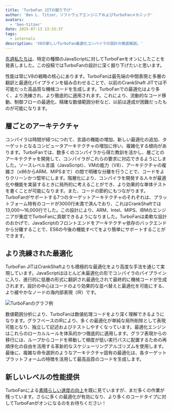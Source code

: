 ```yaml
---
title: 'TurboFan JITの掘り下げ'
author: 'Ben L. Titzer、ソフトウェアエンジニアおよびTurboFanメカニック'
avatars:
  - 'ben-titzer'
date: 2015-07-13 13:33:37
tags:
  - internals
description: 'V8の新しいTurboFan最適化コンパイラの設計の徹底解説。'
---
```

[先週私たちは](https://blog.chromium.org/2015/07/revving-up-javascript-performance-with.html)、特定の種類のJavaScriptに対してTurboFanをオンにしたことを発表しました。この投稿ではTurboFanの設計に深く掘り下げたいと思います。

<!--truncate-->
性能は常にV8の戦略の核心にあります。TurboFanは最先端の中間表現と多層の翻訳と最適化パイプラインを組み合わせることで、以前のCrankShaft JITでは不可能だった高品質な機械コードを生成します。TurboFanでの最適化はより多く、より洗練され、より徹底的に適用されます。これにより、流動的なコード移動、制御フローの最適化、精確な数値範囲分析など、以前は達成が困難だったものが可能になります。

## 層ごとのアーキテクチャ

コンパイラは時間が経つにつれて、言語の機能の増加、新しい最適化の追加、ターゲットとなるコンピュータアーキテクチャの増加に伴い、複雑化する傾向があります。TurboFanでは、数多くのコンパイラから得た教訓を活かし、層ごとのアーキテクチャを開発して、コンパイラがこれらの要求に対応できるようにしました。ソースレベル言語（JavaScript）、VMの能力（V8）、アーキテクチャの複雑さ（x86からARM、MIPSまで）の間で明確な分離を行うことで、コードをよりクリーンかつ堅牢にします。階層化により、コンパイラを開発する人々が最適化や機能を実装するときに局所的に考えることができ、より効果的な単体テストを書くことが可能になります。また、コードの節約にもつながります。TurboFanがサポートする7つのターゲットアーキテクチャのそれぞれは、プラットフォーム特有のコードが3000行未満で済んでおり、これはCrankShaftでは13,000〜16,000行でした。この設計により、ARM、Intel、MIPS、IBMのエンジニアが重症でTurboFanに貢献できるようになりました。TurboFanは柔軟な設計のおかげで、JavaScriptのフロントエンドをアーキテクチャ依存のバックエンドから分離することで、ES6の今後の機能すべてをより簡単にサポートすることができます。

## より洗練された最適化

TurboFan JITはCrankShaftよりも積極的な最適化をより高度な手法を通じて実現しています。JavaScriptはほとんど未最適化の形でコンパイラのパイプラインに入り、進行的に低層の形式に翻訳され最適化されて最終的に機械コードが生成されます。設計の中心はコードのより効果的な並べ替えと最適化を可能にする、より緩やかなノードの海内部表現（IR）です。

![TurboFanのグラフ例](/_img/turbofan-jit/example-graph.png)

数値範囲分析により、TurboFanは数値処理コードをより深く理解できるようになります。グラフベースのIRにより、多くの最適化が単純な局所削除として表現可能となり、独立して記述およびテストしやすくなっています。最適化エンジンはこれらのローカルルールを体系的かつ徹底的に適用します。グラフ表現からの移行には、ループからコードを移動して頻度が低い実行パスに配置するための再順序化の自由を活用する革新的なスケジューリングアルゴリズムを使用します。最後に、複雑な命令選択のようなアーキテクチャ固有の最適化は、各ターゲットプラットフォームの特徴を活用して最高品質のコードを生成します。

## 新しいレベルの性能提供

TurboFanによる[素晴らしい速度の向上](https://blog.chromium.org/2015/07/revving-up-javascript-performance-with.html)を既に見ていますが、まだ多くの作業が残っています。さらに多くの最適化が有効になり、より多くのコードタイプに対してTurboFanがオンになるのをお待ちください！

